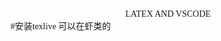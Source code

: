 <font face ="Consolas">
<center>LATEX AND VSCODE</center>
</font>
<font face ="方正苏新诗柳楷简体">
#安装texlive
可以在虾类的

</font>